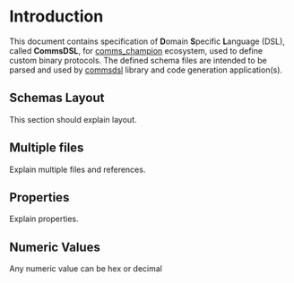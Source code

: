 # Introduction
This document contains specification of **D**omain **S**pecific **L**anguage (DSL),
called **CommsDSL**, for [comms_champion](https://github.com/arobenko/comms_champion) ecosystem,
used to define custom binary protocols. The defined schema files are intended
to be parsed and used by [commsdsl](https://github.com/arobenko/commsdsl) library and code
generation application(s).

## Schemas Layout
This section should explain layout.

## Multiple files
Explain multiple files and references.

## Properties
Explain properties.

## Numeric Values
Any numeric value can be hex or decimal
